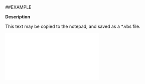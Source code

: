 

##EXAMPLE

**Description**

This text may be copied to the notepad, and saved as a *.vbs file.

![](../../Examples/vbs/ClientScript.OnCurrentProjectIdentityChanged.vbs.txt)





